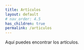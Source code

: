```yaml
---
title: Artículos
layout: default
# nav_order: 4.5
has_children: true
permalink: /articulos
---
```


Aquí puedes encontrar los artículos.
